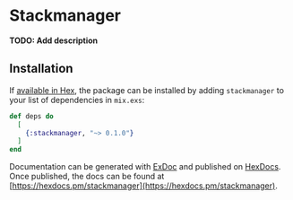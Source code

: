 # Stackmanager

**TODO: Add description**

## Installation

If [available in Hex](https://hex.pm/docs/publish), the package can be installed
by adding `stackmanager` to your list of dependencies in `mix.exs`:

```elixir
def deps do
  [
    {:stackmanager, "~> 0.1.0"}
  ]
end
```

Documentation can be generated with [ExDoc](https://github.com/elixir-lang/ex_doc)
and published on [HexDocs](https://hexdocs.pm). Once published, the docs can
be found at [https://hexdocs.pm/stackmanager](https://hexdocs.pm/stackmanager).

